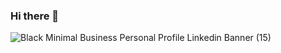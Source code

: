 ### Hi there 👋
![Black Minimal Business Personal Profile Linkedin Banner (15)](https://github.com/Abhaybarik/Abhaybarik/assets/124447595/0ed16e8a-7e22-47ec-a41a-525fc72e967e)


<!--
**Abhaybarik/Abhaybarik** is a ✨ _special_ ✨ repository because its `README.md` (this file) appears on your GitHub profile.

Here are some ideas to get you started:

- 🔭 I’m currently working on ...
- 🌱 I’m currently learning ...
- 👯 I’m looking to collaborate on ...
- 🤔 I’m looking for help with ...
- 💬 Ask me about ...
- 📫 How to reach me: ...
- 😄 Pronouns: ...
- ⚡ Fun fact: ...
-->
